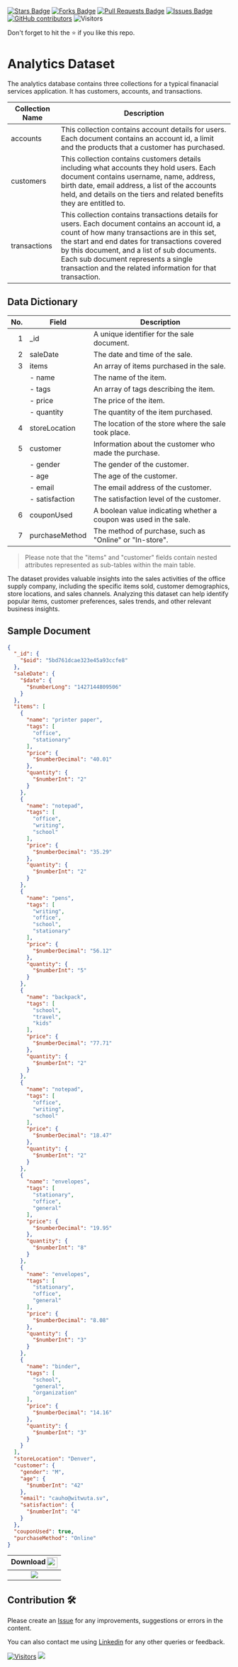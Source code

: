 <a href="https://github.com/drshahizan/dataset/stargazers"><img src="https://img.shields.io/github/stars/drshahizan/dataset" alt="Stars Badge"/></a>
<a href="https://github.com/drshahizan/dataset/network/members"><img src="https://img.shields.io/github/forks/drshahizan/dataset" alt="Forks Badge"/></a>
<a href="https://github.com/drshahizan/dataset/pulls"><img src="https://img.shields.io/github/issues-pr/drshahizan/dataset" alt="Pull Requests Badge"/></a>
<a href="https://github.com/drshahizan/dataset/issues"><img src="https://img.shields.io/github/issues/drshahizan/dataset" alt="Issues Badge"/></a>
<a href="https://github.com/drshahizan/dataset/graphs/contributors"><img alt="GitHub contributors" src="https://img.shields.io/github/contributors/drshahizan/dataset?color=2b9348"></a>
![Visitors](https://api.visitorbadge.io/api/visitors?path=https%3A%2F%2Fgithub.com%2Fdrshahizan%2Fdataset&labelColor=%23d9e3f0&countColor=%23697689&style=flat)

Don't forget to hit the :star: if you like this repo.


# Analytics Dataset

The analytics database contains three collections for a typical finanacial services application. It has customers, accounts, and transactions. 

| Collection Name | Description                                |
|-----------------|--------------------------------------------|
| accounts        | This collection contains account details for users. Each document contains an account id, a limit and the products that a customer has purchased. |
| customers       | This collection contains customers details including what accounts they hold users. Each document contains username, name, address, birth date, email address, a list of the accounts held, and details on the tiers and related benefits they are entitled to. |
| transactions    | This collection contains transactions details for users. Each document contains an account id, a count of how many transactions are in this set, the start and end dates for transactions covered by this document, and a list of sub documents. Each sub document represents a single transaction and the related information for that transaction. |

## Data Dictionary

| No. | Field           | Description                                                                                    |
|-----:|-----------------|------------------------------------------------------------------------------------------------|
| 1   | _id             | A unique identifier for the sale document.                                                    |
| 2   | saleDate        | The date and time of the sale.                                                                 |
| 3   | items           | An array of items purchased in the sale.                                                       |
|     | - name          | The name of the item.                                                                         |
|     | - tags          | An array of tags describing the item.                                                          |
|     | - price         | The price of the item.                                                                        |
|     | - quantity      | The quantity of the item purchased.                                                            |
| 4   | storeLocation   | The location of the store where the sale took place.                                           |
| 5   | customer        | Information about the customer who made the purchase.                                          |
|     | - gender        | The gender of the customer.                                                                   |
|     | - age           | The age of the customer.                                                                      |
|     | - email         | The email address of the customer.                                                             |
|     | - satisfaction  | The satisfaction level of the customer.                                                        |
| 6   | couponUsed      | A boolean value indicating whether a coupon was used in the sale.                              |
| 7   | purchaseMethod  | The method of purchase, such as "Online" or "In-store".                                        |

>Please note that the "items" and "customer" fields contain nested attributes represented as sub-tables within the main table.

The dataset provides valuable insights into the sales activities of the office supply company, including the specific items sold, customer demographics, store locations, and sales channels. Analyzing this dataset can help identify popular items, customer preferences, sales trends, and other relevant business insights.

## Sample Document

```json
{
  "_id": {
    "$oid": "5bd761dcae323e45a93ccfe8"
  },
  "saleDate": {
    "$date": {
      "$numberLong": "1427144809506"
    }
  },
  "items": [
    {
      "name": "printer paper",
      "tags": [
        "office",
        "stationary"
      ],
      "price": {
        "$numberDecimal": "40.01"
      },
      "quantity": {
        "$numberInt": "2"
      }
    },
    {
      "name": "notepad",
      "tags": [
        "office",
        "writing",
        "school"
      ],
      "price": {
        "$numberDecimal": "35.29"
      },
      "quantity": {
        "$numberInt": "2"
      }
    },
    {
      "name": "pens",
      "tags": [
        "writing",
        "office",
        "school",
        "stationary"
      ],
      "price": {
        "$numberDecimal": "56.12"
      },
      "quantity": {
        "$numberInt": "5"
      }
    },
    {
      "name": "backpack",
      "tags": [
        "school",
        "travel",
        "kids"
      ],
      "price": {
        "$numberDecimal": "77.71"
      },
      "quantity": {
        "$numberInt": "2"
      }
    },
    {
      "name": "notepad",
      "tags": [
        "office",
        "writing",
        "school"
      ],
      "price": {
        "$numberDecimal": "18.47"
      },
      "quantity": {
        "$numberInt": "2"
      }
    },
    {
      "name": "envelopes",
      "tags": [
        "stationary",
        "office",
        "general"
      ],
      "price": {
        "$numberDecimal": "19.95"
      },
      "quantity": {
        "$numberInt": "8"
      }
    },
    {
      "name": "envelopes",
      "tags": [
        "stationary",
        "office",
        "general"
      ],
      "price": {
        "$numberDecimal": "8.08"
      },
      "quantity": {
        "$numberInt": "3"
      }
    },
    {
      "name": "binder",
      "tags": [
        "school",
        "general",
        "organization"
      ],
      "price": {
        "$numberDecimal": "14.16"
      },
      "quantity": {
        "$numberInt": "3"
      }
    }
  ],
  "storeLocation": "Denver",
  "customer": {
    "gender": "M",
    "age": {
      "$numberInt": "42"
    },
    "email": "cauho@witwuta.sv",
    "satisfaction": {
      "$numberInt": "4"
    }
  },
  "couponUsed": true,
  "purchaseMethod": "Online"
}
```

| <img alt="activity status" align="right" height="24" src="../../images/download.png" /> Download |
|:---:|
|  <a href="sales.json" ><img src="../../images/dataset.png"></a> |


## Contribution 🛠️
Please create an [Issue](https://github.com/drshahizan/Python_EDA/issues) for any improvements, suggestions or errors in the content.

You can also contact me using [Linkedin](https://www.linkedin.com/in/drshahizan/) for any other queries or feedback.

[![Visitors](https://api.visitorbadge.io/api/visitors?path=https%3A%2F%2Fgithub.com%2Fdrshahizan&labelColor=%23697689&countColor=%23555555&style=plastic)](https://visitorbadge.io/status?path=https%3A%2F%2Fgithub.com%2Fdrshahizan)
![](https://hit.yhype.me/github/profile?user_id=81284918)



